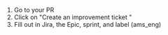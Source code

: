 1. Go to your PR 
2. Click on "Create an improvement ticket "
3. Fill out in Jira, the Epic, sprint, and label (ams_eng)
